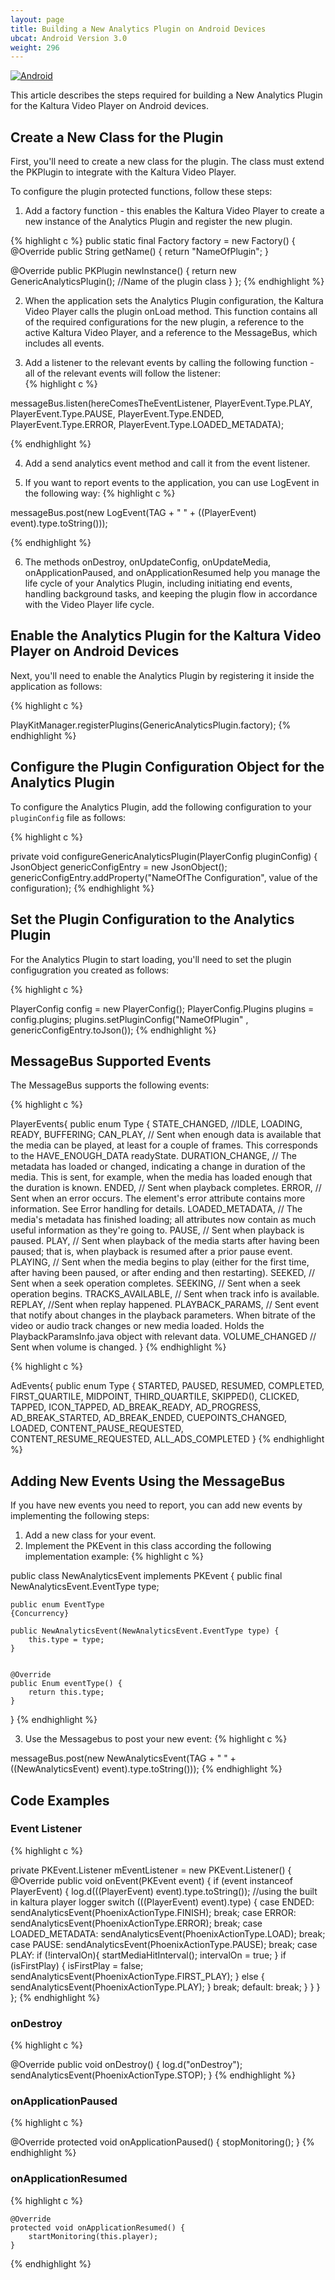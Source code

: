 ```yaml
---
layout: page
title: Building a New Analytics Plugin on Android Devices
ubcat: Android Version 3.0
weight: 296
---
```


[![Android](https://img.shields.io/badge/Android-Supported-green.svg)](https://github.com/kaltura/player-sdk-native-ios)


This article describes the steps required for building a New Analytics Plugin for the Kaltura Video Player on Android devices.

## Create a New Class for the Plugin

First, you'll need to create a new class for the plugin. The class must extend the PKPlugin to integrate with the Kaltura Video Player.

To configure the plugin protected functions, follow these steps: 

1. Add a factory function - this enables the Kaltura Video Player to create a new instance of the Analytics Plugin and register the new plugin.

 {% highlight c %}
 public static final Factory factory = new Factory() {
 @Override
 public String getName() {
 return "NameOfPlugin";
  }

 @Override
 public PKPlugin newInstance() {
 return new GenericAnalyticsPlugin(); //Name of the plugin class
  }
        };
 {% endhighlight %}
         
2. When the application sets the Analytics Plugin configuration, the Kaltura Video Player calls the plugin onLoad method. This function contains all of the required configurations for the new plugin, a reference to the active Kaltura Video Player, and a reference to the MessageBus, which includes all events.

3. Add a listener to the relevant events by calling the following function - all of the relevant events will follow the listener:  
 {% highlight c %}

 messageBus.listen(hereComesTheEventListener, PlayerEvent.Type.PLAY, PlayerEvent.Type.PAUSE, PlayerEvent.Type.ENDED,  PlayerEvent.Type.ERROR, PlayerEvent.Type.LOADED_METADATA);

 {% endhighlight %}

4. Add a send analytics event method and call it from the event listener.

5. If you want to report events to the application, you can use LogEvent in the following way: 
 {% highlight c %}

 messageBus.post(new LogEvent(TAG + " " + ((PlayerEvent) event).type.toString()));

 {% endhighlight %}

6. The methods onDestroy, onUpdateConfig, onUpdateMedia, onApplicationPaused, and onApplicationResumed help you manage the life cycle of your Analytics Plugin, including initiating end events, handling background tasks, and keeping the plugin flow in accordance with the Video Player life cycle.

## Enable the Analytics Plugin for the Kaltura Video Player on Android Devices  

Next, you'll need to enable the Analytics Plugin by registering it inside the application as follows:

{% highlight c %}

PlayKitManager.registerPlugins(GenericAnalyticsPlugin.factory);
{% endhighlight %}

## Configure the Plugin Configuration Object for the Analytics Plugin  

To configure the Analytics Plugin, add the following configuration to your `pluginConfig` file as follows:

{% highlight c %}

private void configureGenericAnalyticsPlugin(PlayerConfig pluginConfig) {
        JsonObject genericConfigEntry = new JsonObject();
        genericConfigEntry.addProperty("NameOfThe Configuration", value of the configuration);
{% endhighlight %}

## Set the Plugin Configuration to the Analytics Plugin

For the Analytics Plugin to start loading, you'll need to set the plugin configugration you created as follows:

{% highlight c %}

PlayerConfig config = new PlayerConfig();
PlayerConfig.Plugins plugins = config.plugins;
plugins.setPluginConfig("NameOfPlugin" , genericConfigEntry.toJson()); 
{% endhighlight %}

## MessageBus Supported Events  

The MessageBus supports the following events:

{% highlight c %}

PlayerEvents{
public enum Type {
        STATE_CHANGED, //IDLE, LOADING, READY, BUFFERING;
        CAN_PLAY,   // Sent when enough data is available that the media can be played, at least for a couple of frames. This corresponds to the HAVE_ENOUGH_DATA readyState.
        DURATION_CHANGE,   //  The metadata has loaded or changed, indicating a change in duration of the media. This is sent, for example, when the media has loaded enough that the duration is known.
        ENDED,   //  Sent when playback completes.
        ERROR,   //  Sent when an error occurs. The element's error attribute contains more information. See Error handling for details.
        LOADED_METADATA,   //  The media's metadata has finished loading; all attributes now contain as much useful information as they're going to.
        PAUSE,   //  Sent when playback is paused.
        PLAY,   //  Sent when playback of the media starts after having been paused; that is, when playback is resumed after a prior pause event.
        PLAYING,   //  Sent when the media begins to play (either for the first time, after having been paused, or after ending and then restarting).
        SEEKED,   //  Sent when a seek operation completes.
        SEEKING,   //  Sent when a seek operation begins.
        TRACKS_AVAILABLE, // Sent when track info is available.
        REPLAY, //Sent when replay happened.
        PLAYBACK_PARAMS, // Sent event that notify about changes in the playback parameters. When bitrate of the video or audio track changes or new media loaded. Holds the PlaybackParamsInfo.java object with relevant data.
        VOLUME_CHANGED // Sent when volume is changed.
    }
{% endhighlight %}

{% highlight c %}

AdEvents{
public enum Type {
        STARTED,
        PAUSED,
        RESUMED,
        COMPLETED,
        FIRST_QUARTILE,
        MIDPOINT,
        THIRD_QUARTILE,
        SKIPPED(),
        CLICKED,
        TAPPED,
        ICON_TAPPED,
        AD_BREAK_READY,
        AD_PROGRESS,
        AD_BREAK_STARTED,
        AD_BREAK_ENDED,
        CUEPOINTS_CHANGED,
        LOADED,
        CONTENT_PAUSE_REQUESTED,
        CONTENT_RESUME_REQUESTED,
        ALL_ADS_COMPLETED
    }
{% endhighlight %}

## Adding New Events Using the MessageBus  

If you have new events you need to report, you can add new events by implementing the following steps: 

1. Add a new class for your event.
2. Implement the PKEvent in this class according the following implementation example: 
{% highlight c %}

public class NewAnalyticsEvent implements PKEvent {
    public final NewAnalyticsEvent.EventType type;

    public enum EventType
    {Concurrency}

    public NewAnalyticsEvent(NewAnalyticsEvent.EventType type) {
        this.type = type;
    }


    @Override
    public Enum eventType() {
        return this.type;
    }

}
{% endhighlight %}

3. Use the Messagebus to post your new event: 
{% highlight c %}

messageBus.post(new NewAnalyticsEvent(TAG + " " + ((NewAnalyticsEvent) event).type.toString()));
{% endhighlight %}

## Code Examples

### Event Listener  

{% highlight c %}

private PKEvent.Listener mEventListener = new PKEvent.Listener() {
        @Override
        public void onEvent(PKEvent event) {
            if (event instanceof PlayerEvent) {
                log.d(((PlayerEvent) event).type.toString()); //using the built in kaltura player logger
                switch (((PlayerEvent) event).type) {
                    case ENDED:
                        sendAnalyticsEvent(PhoenixActionType.FINISH);
                        break;
                    case ERROR:
                        sendAnalyticsEvent(PhoenixActionType.ERROR);
                        break;
                    case LOADED_METADATA:
                        sendAnalyticsEvent(PhoenixActionType.LOAD);
                        break;
                    case PAUSE:
                        sendAnalyticsEvent(PhoenixActionType.PAUSE);
                        break;
                    case PLAY:
                        if (!intervalOn){
                            startMediaHitInterval();
                            intervalOn = true;
                        }
                        if (isFirstPlay) {
                            isFirstPlay = false;
                            sendAnalyticsEvent(PhoenixActionType.FIRST_PLAY);
                        } else {
                            sendAnalyticsEvent(PhoenixActionType.PLAY);
                        }
                        break;
                    default:
                        break;
                }
            }
        }
    };
{% endhighlight %}

### onDestroy  

{% highlight c %}

   @Override
    public void onDestroy() {
        log.d("onDestroy");
        sendAnalyticsEvent(PhoenixActionType.STOP);
    }
{% endhighlight %}

### onApplicationPaused  

{% highlight c %}

@Override
    protected void onApplicationPaused() {
        stopMonitoring();
    }
{% endhighlight %}

### onApplicationResumed  

{% highlight c %}

    @Override
    protected void onApplicationResumed() {
        startMonitoring(this.player);
    }
{% endhighlight %}
